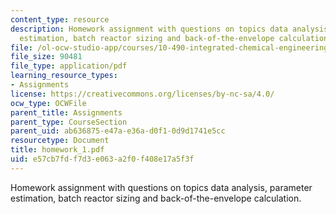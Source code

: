 ```yaml
---
content_type: resource
description: Homework assignment with questions on topics data analysis, parameter
  estimation, batch reactor sizing and back-of-the-envelope calculation.
file: /ol-ocw-studio-app/courses/10-490-integrated-chemical-engineering-i-fall-2006/e57cb7fdf7d3e063a2f0f408e17a5f3f_homework_1.pdf
file_size: 90481
file_type: application/pdf
learning_resource_types:
- Assignments
license: https://creativecommons.org/licenses/by-nc-sa/4.0/
ocw_type: OCWFile
parent_title: Assignments
parent_type: CourseSection
parent_uid: ab636875-e47a-e36a-d0f1-0d9d1741e5cc
resourcetype: Document
title: homework_1.pdf
uid: e57cb7fd-f7d3-e063-a2f0-f408e17a5f3f
---
```

Homework assignment with questions on topics data analysis, parameter estimation, batch reactor sizing and back-of-the-envelope calculation.